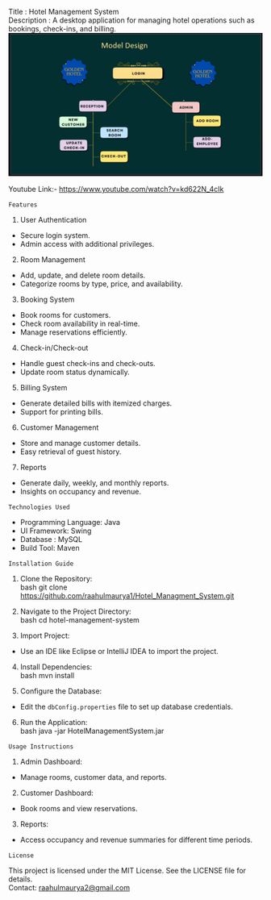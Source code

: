   Title : Hotel Management System  
  Description : A desktop application for managing hotel operations such as bookings, check-ins, and billing.
  <img src="https://raw.githubusercontent.com/raahulmaurya1/Hotel_Managment_System/main/Home.jpg" alt="Dashboard Preview" width="800">


 Youtube Link:- https://www.youtube.com/watch?v=kd622N_4cIk
 
    Features
1.    User Authentication   
   - Secure login system.
   - Admin access with additional privileges.

2.    Room Management   
   - Add, update, and delete room details.
   - Categorize rooms by type, price, and availability.

3.    Booking System   
   - Book rooms for customers.
   - Check room availability in real-time.
   - Manage reservations efficiently.

4.    Check-in/Check-out   
   - Handle guest check-ins and check-outs.
   - Update room status dynamically.

5.    Billing System   
   - Generate detailed bills with itemized charges.
   - Support for printing bills.

6.    Customer Management   
   - Store and manage customer details.
   - Easy retrieval of guest history.

7.    Reports   
   - Generate daily, weekly, and monthly reports.
   - Insights on occupancy and revenue.

    Technologies Used
-    Programming Language: Java
-    UI Framework: Swing
-    Database : MySQL
-    Build Tool: Maven

    Installation Guide
1.    Clone the Repository:  
      bash
   git clone https://github.com/raahulmaurya1/Hotel_Managment_System.git
      
2.    Navigate to the Project Directory:  
      bash
   cd hotel-management-system
      
3.    Import Project:  
   - Use an IDE like Eclipse or IntelliJ IDEA to import the project.
4.    Install Dependencies:  
      bash
   mvn install
      
5.    Configure the Database:  
   - Edit the `dbConfig.properties` file to set up database credentials.
6.    Run the Application:  
      bash
   java -jar HotelManagementSystem.jar
      

    Usage Instructions
1.    Admin Dashboard:
   - Manage rooms, customer data, and reports.
2.    Customer Dashboard:
   - Book rooms and view reservations.
3.    Reports:
   - Access occupancy and revenue summaries for different time periods.

    License
This project is licensed under the MIT License. See the LICENSE file for details.<br/>
Contact: raahulmaurya2@gmail.com
   

